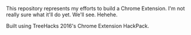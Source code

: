 This repository represents my efforts to build a Chrome Extension. I'm not really sure what it'll do yet. We'll see. Hehehe.

Built using TreeHacks 2016's Chrome Extension HackPack.
